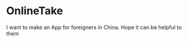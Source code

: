 OnlineTake
==========

I want to make an App for foreigners in China. Hope it can be helpful to them
